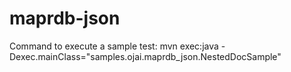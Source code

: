 # maprdb-json

Command to execute a sample test:
mvn exec:java -Dexec.mainClass="samples.ojai.maprdb_json.NestedDocSample"
